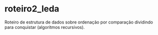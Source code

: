 # roteiro2_leda
Roteiro de estrutura de dados sobre  ordenação por comparação dividindo para conquistar (algoritmos recursivos).
